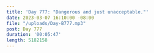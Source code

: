 ```yaml
---
title: 'Day 777: "Dangerous and just unacceptable."'
date: 2023-03-07 16:10:00 -08:00
file: "/uploads/Day-B777.mp3"
post: Day 777
duration: '00:05:47'
length: 5182158
---
```


